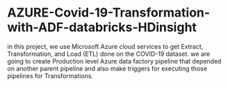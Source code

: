# AZURE-Covid-19-Transformation-with-ADF-databricks-HDinsight
in this project, we use Microsoft Azure cloud services to get Extract, Transformation, and Load (ETL) done on the COVID-19 dataset. we are going to create Production level Azure data factory pipeline that depended on another parent pipeline and also make triggers for executing those pipelines for Transformations.
